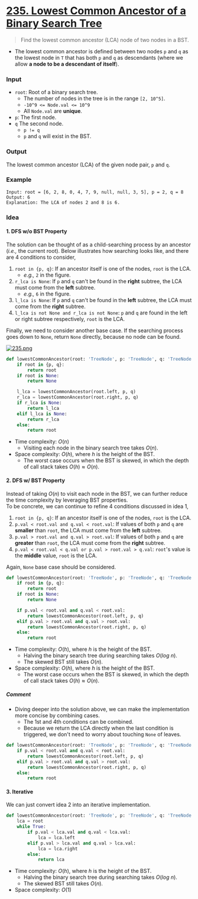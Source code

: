 # [235. Lowest Common Ancestor of a Binary Search Tree](https://leetcode.com/problems/lowest-common-ancestor-of-a-binary-search-tree/)
> Find the lowest common ancestor (LCA) node of two nodes in a BST.
* The lowest common ancestor is defined between two nodes `p` and `q` as the lowest node in `T` that has both `p` and `q` as descendants (where we allow **a node to be a descendant of itself**).
### Input
* `root`: Root of a binary search tree.
	* The number of nodes in the tree is in the range `[2, 10^5]`.
	* `-10^9 <= Node.val <= 10^9`
	* All `Node.val` are **unique**.
* `p`: The first node.
* `q` The second node.
	* `p != q`
	* `p` and `q` will exist in the BST.
### Output
The lowest common ancestor (LCA) of the given node pair, `p` and `q`.
### Example
```
Input: root = [6, 2, 8, 0, 4, 7, 9, null, null, 3, 5], p = 2, q = 8
Output: 6
Explanation: The LCA of nodes 2 and 8 is 6.
```
### Idea
#### 1. DFS w/o BST Property
The solution can be thought of as a child-searching process by an ancestor (*i.e.,* the current root). Below illustrates how searching looks like, and there are 4 conditions to consider,
1. `root in {p, q}`: If an ancestor itself is one of the nodes, `root` is the LCA.
	* *e.g.,* `2` in the figure.
2. `r_lca is None`: If `p` and `q` can't be found in the **right** subtree, the LCA must come from the **left** subtree.
	* *e.g.,* `6` in the figure.
3. `l_lca is None`: If `p` and `q` can't be found in the **left** subtree, the LCA must come from the **right** subtree.
4. `l_lca is not None and r_lca is not None`: `p` and `q` are found in the left or right subtree respectively, `root` is the LCA.

Finally, we need to consider another base case. If the searching process goes down to `None`, return `None` directly, because no node can be found.

[![235.png](https://i.postimg.cc/Y0FtYq1n/235.png)](https://postimg.cc/kRnrdCYK)

```python
def lowestCommonAncestor(root: 'TreeNode', p: 'TreeNode', q: 'TreeNode') -> 'TreeNode':
    if root in {p, q}:
        return root 
    if root is None:
        return None

    l_lca = lowestCommonAncestor(root.left, p, q)
    r_lca = lowestCommonAncestor(root.right, p, q)
    if r_lca is None:
        return l_lca
    elif l_lca is None:
        return r_lca
    else:
        return root
```
* Time complexity: $O(n)$
	* Visiting each node in the binary search tree takes $O(n)$.
* Space complexity: $O(h)$, where $h$ is the height of the BST.
	* The worst case occurs when the BST is skewed, in which the depth of call stack takes $O(h) \approx O(n)$.
#### 2. DFS w/ BST Property
Instead of taking $O(n)$ to visit each node in the BST, we can further reduce the time complexity by leveraging BST properties.<br>
To be concrete, we can continue to refine 4 conditions discussed in idea 1,
1. `root in {p, q}`: If an ancestor itself is one of the nodes, `root` is the LCA.
2. `p.val < root.val and q.val < root.val`: If values of both `p` and `q` are **smaller** than `root`, the LCA must come from the **left** subtree.
3. `p.val > root.val and q.val > root.val`: If values of both `p` and `q` are **greater** than `root`, the LCA must come from the **right** subtree.
4. `p.val < root.val < q.val or p.val > root.val > q.val`: `root`'s value is the **middle** value, `root` is the LCA.

Again, `None` base case should be considered.
```python
def lowestCommonAncestor(root: 'TreeNode', p: 'TreeNode', q: 'TreeNode') -> 'TreeNode':
    if root in {p, q}:
        return root 
    if root is None:
        return None

    if p.val < root.val and q.val < root.val:
        return lowestCommonAncestor(root.left, p, q)
    elif p.val > root.val and q.val > root.val:
        return lowestCommonAncestor(root.right, p, q)
    else:
        return root
```
* Time complexity: $O(h)$, where $h$ is the height of the BST.
	* Halving the binary search tree during searching takes $O(log\ n)$.
	* The skewed BST still takes $O(n)$.
* Space complexity: $O(h)$, where $h$ is the height of the BST.
	* The worst case occurs when the BST is skewed, in which the depth of call stack takes $O(h) \approx O(n)$.
##### Comment
* Diving deeper into the solution above, we can make the implementation more concise by combining cases.
	* The 1st and 4th conditions can be combined.
	* Because we return the LCA directly when the last condition is triggered, we don't need to worry about touching `None` of leaves.
```python
def lowestCommonAncestor(root: 'TreeNode', p: 'TreeNode', q: 'TreeNode') -> 'TreeNode':
    if p.val < root.val and q.val < root.val:
        return lowestCommonAncestor(root.left, p, q)
    elif p.val > root.val and q.val > root.val:
        return lowestCommonAncestor(root.right, p, q)
    else:
        return root
```
#### 3.  Iterative
We can just convert idea 2 into an iterative implementation.
```python
def lowestCommonAncestor(root: 'TreeNode', p: 'TreeNode', q: 'TreeNode') -> 'TreeNode':
    lca = root
    while True:
        if p.val < lca.val and q.val < lca.val:
            lca = lca.left
        elif p.val > lca.val and q.val > lca.val:
            lca = lca.right
        else:
            return lca
```
* Time complexity: $O(h)$, where $h$ is the height of the BST.
	* Halving the binary search tree during searching takes $O(log\ n)$.
	* The skewed BST still takes $O(n)$.
* Space complexity: $O(1)$
